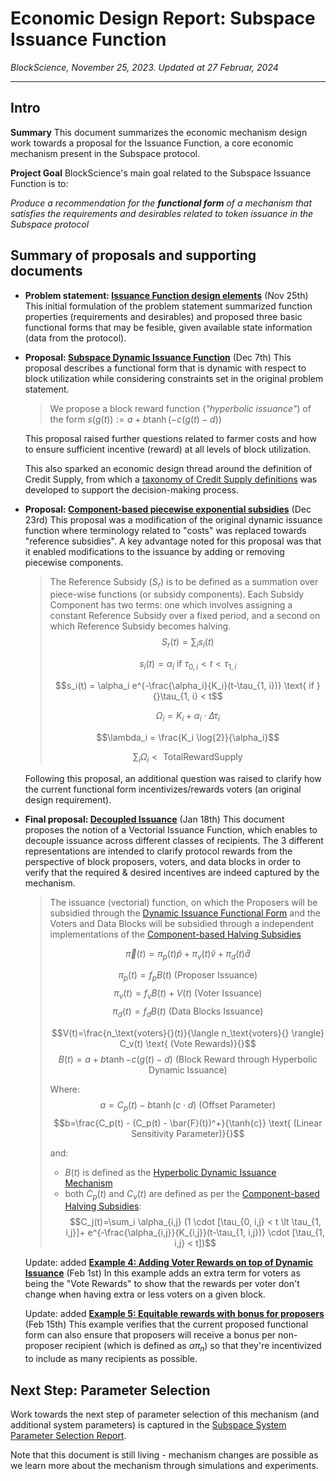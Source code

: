 # Economic Design Report: Subspace Issuance Function
*BlockScience, November 25, 2023. Updated at 27 Februar, 2024*

--- 
## Intro
**Summary**
This document summarizes the economic mechanism design work towards a proposal for the Issuance Function, a core economic mechanism present in the Subspace protocol.

**Project Goal**
BlockScience's main goal related to the Subspace Issuance Function is to:

*Produce a recommendation for the **functional form** of a mechanism that satisfies the requirements and desirables related to token issuance in the Subspace protocol*



## Summary of proposals and supporting documents

* **Problem statement: [Issuance Function design elements](https://hackmd.io/@blockscience/rJDEKiQBa)** (Nov 25th)
This initial formulation of the problem statement summarized function properties (requirements and desirables) and proposed three basic functional forms that may be fesible, given available state information (data from the protocol).

* **Proposal: [Subspace Dynamic Issuance Function](https://hackmd.io/GUzjDVm0TW2CulWAbetBWA?view)** (Dec 7th)
This proposal describes a functional form that is dynamic with respect to block utilization while considering constraints set in the original problem statement.

    > We propose a block reward function (*"hyperbolic issuance"*) of the form $s(g(t)) := a + b \tanh(-c(g(t) - d))$

    This proposal raised further questions related to farmer costs and how to ensure sufficient incentive (reward) at all levels of block utilization.

    This also sparked an economic design thread around the definition of Credit Supply, from which a [taxonomy of Credit Supply definitions](https://hackmd.io/@blockscience/SJrmGneDT) was developed to support the decision-making process.

* **Proposal: [Component-based piecewise exponential subsidies](https://hackmd.io/zu1jRV27SBy_HjPp_vKpYg?view)** (Dec 23rd)
This proposal was a modification of the original dynamic issuance function where terminology related to "costs" was replaced towards "reference subsidies". A key advantage noted for this proposal was that it enabled modifications to the issuance by adding or removing piecewise components.

    > The Reference Subsidy ($S_r$) is to be defined as a summation over piece-wise functions (or subsidy components). Each Subsidy Component has two terms: one which involves assigning a constant Reference Subsidy over a fixed period, and a second on which Reference Subsidy becomes halving.
    > $$S_r(t) = \sum_i s_i(t)$$
    > 
    > $$s_i(t) = \alpha_i \text{          if }{}\tau_{0,i} < t < \tau_{1,i}$$
    > 
    > $$s_i(t) = \alpha_i e^{-\frac{\alpha_i}{K_i}(t-\tau_{1, i})}  \text{          if }{}\tau_{1, i} < t$$
    > 
    > $$\Omega_i = K_i + \alpha_i \cdot \Delta \tau_i$$
    > 
    > $$\lambda_i = \frac{K_i \log{2}}{\alpha_i}$$
    > 
    > $$\sum_i \Omega_i < \text{          TotalRewardSupply}{}$$
    > 

    Following this proposal, an additional question was raised to clarify how the current functional form incentivizes/rewards voters (an original design requirement).

* **Final proposal: [Decoupled Issuance](https://hackmd.io/@blockscience/SkEPigvFa)** (Jan 18th)
This document proposes the notion of a Vectorial Issuance Function, which enables to decouple issuance across different classes of recipients. The 3 different representations are intended to clarify protocol rewards from the perspective of block proposers, voters, and data blocks in order to verify that the required & desired incentives are indeed captured by the mechanism.

    >The issuance (vectorial) function, on which the Proposers will be subsidied through the [Dynamic Issuance Functional Form](/GUzjDVm0TW2CulWAbetBWA) and the Voters and Data Blocks will be subsidied through a independent implementations of the [Component-based Halving Subsidies ](/zu1jRV27SBy_HjPp_vKpYg)
    >
    >
    >
    >$$\vec{\pi}(t) = \pi_p(t) \hat{p} + \pi_v(t) \hat{v} + \pi_d(t) \hat{d}$$
    >
    >$$\pi_p(t) = f_p B(t)  \text{          (Proposer Issuance)}{}$$
    >$$\pi_v(t) = f_v B(t) + V(t) \text{          (Voter Issuance)}{}$$
    >$$\pi_d(t) = f_d B(t) \text{          (Data Blocks Issuance)}{}$$
    >
    >$$V(t)=\frac{n_\text{voters}{}(t)}{\langle n_\text{voters}{} \rangle} C_v(t) \text{          (Vote Rewards)}{}$$
    >$$B(t) = a+b \tanh{-c (g(t)-d)} \text{          (Block Reward through Hyperbolic Dynamic Issuance)}{}$$
    >
    >Where:
    >$$a=C_p(t)-b\tanh{(c\cdot d)} \text{          (Offset Parameter)}{}$$
    >$$b=\frac{C_p(t) - (C_p(t) - \bar{F}(t))^+}{\tanh{c}} \text{          (Linear Sensitivity Parameter)}{}$$
    >
    >and:
    >* $B(t)$ is defined as the [Hyperbolic Dynamic Issuance Mechanism](https://hackmd.io/GUzjDVm0TW2CulWAbetBWA?view)
    >* both $C_p(t)$ and $C_v(t)$ are defined as per the [Component-based Halving Subsidies](/zu1jRV27SBy_HjPp_vKpYg):
    >$$C_j(t)=\sum_i \alpha_{i,j} (1 \cdot [\tau_{0, i,j} < t \lt \tau_{1, i,j}]+ e^{-\frac{\alpha_{i,j}}{K_{i,j}}(t-\tau_{1, i,j})} \cdot [\tau_{1, i,j} < t])$$

    Update: added **[Example 4: Adding Voter Rewards on top of Dynamic Issuance](https://hackmd.io/@blockscience/SkEPigvFa#Example-4-Adding-Voter-Rewards-on-top-of-Dynamic-Issuance)** (Feb 1st)
    In this example adds an extra term for voters as being the "Vote Rewards" to show that the rewards per voter don't change when having extra or less voters on a given block.

    Update: added **[Example 5: Equitable rewards with bonus for proposers](https://hackmd.io/w7mKLY7kRZ2Tm7FAaL3ibQ?both#Example-5-Equitable-Rewards-with-Bonus-for-Proposers)** (Feb 15th)
This example verifies that the current proposed functional form can also ensure that proposers will receive a bonus per non-proposer recipient (which is defined as $\alpha \pi_n$) so that they're incentivized to include as many recipients as possible.



## Next Step: Parameter Selection
Work towards the next step of parameter selection of this mechanism (and additional system parameters) is captured in the [Subspace System Parameter Selection Report](https://hackmd.io/UUqsTyzaQd2l2yANtLV3Pg?view).

Note that this document is still living - mechanism changes are possible as we learn more about the mechanism through simulations and experiments.
